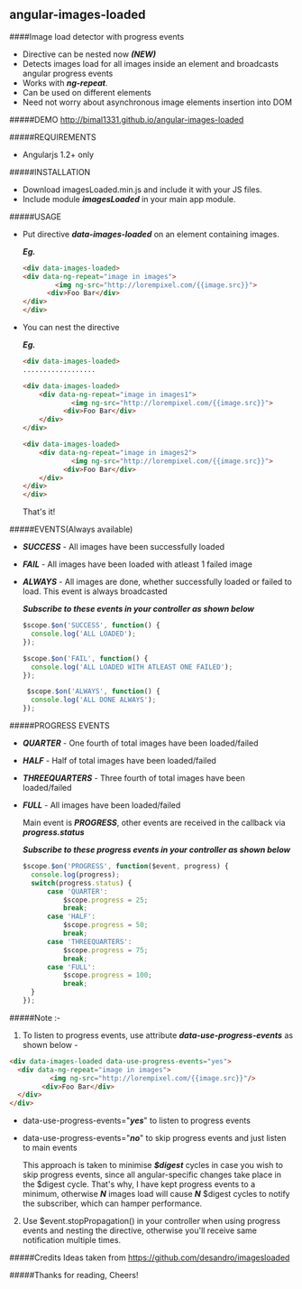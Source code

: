 angular-images-loaded
---------------------
####Image load detector with progress events
+ Directive can be nested now ***(NEW)***
+ Detects images load for all images inside an element and broadcasts angular progress events
+ Works with ***ng-repeat***.
+ Can be used on different elements
+ Need not worry about asynchronous image elements insertion into DOM


#####DEMO
http://bimal1331.github.io/angular-images-loaded

#####REQUIREMENTS
+ Angularjs 1.2+ only

#####INSTALLATION
+ Download imagesLoaded.min.js and include it with your JS files.
+ Include module ***imagesLoaded*** in your main app module.

#####USAGE
+ Put directive ***data-images-loaded*** on an element containing images.

  ***Eg.***

	``` html
  <div data-images-loaded>
	<div data-ng-repeat="image in images">
			<img ng-src="http://lorempixel.com/{{image.src}}">
		  <div>Foo Bar</div>
	</div>
  </div>
	```
	
+ You can nest the directive

  ***Eg.***
  
  
	``` html
  <div data-images-loaded>
  	..................
  	
  	<div data-images-loaded>
		<div data-ng-repeat="image in images1">
				<img ng-src="http://lorempixel.com/{{image.src}}">
			  <div>Foo Bar</div>
		</div>
	</div>
	
	<div data-images-loaded>
		<div data-ng-repeat="image in images2">
				<img ng-src="http://lorempixel.com/{{image.src}}">
			  <div>Foo Bar</div>
		</div>
	</div>
  </div>
	```

  That's it!

#####EVENTS(Always available)
+ ***SUCCESS*** - All images have been successfully loaded
+ ***FAIL*** - All images have been loaded with atleast 1 failed image
+ ***ALWAYS*** - All images are done, whether successfully loaded or failed to load. This event is always broadcasted
  
  ***Subscribe to these events in your controller as shown below***

  ``` js
  $scope.$on('SUCCESS', function() {
    console.log('ALL LOADED');
  });

  $scope.$on('FAIL', function() {
    console.log('ALL LOADED WITH ATLEAST ONE FAILED');
  });

   $scope.$on('ALWAYS', function() {
    console.log('ALL DONE ALWAYS');        
  });
  ```
  
#####PROGRESS EVENTS
+ ***QUARTER*** - One fourth of total images have been loaded/failed
+ ***HALF*** - Half of total images have been loaded/failed
+ ***THREEQUARTERS*** - Three fourth of total images have been loaded/failed
+ ***FULL*** - All images have been loaded/failed

  Main event is ***PROGRESS***, other events are received in the callback via ***progress.status***

  ***Subscribe to these progress events in your controller as shown below***

  ``` js
  $scope.$on('PROGRESS', function($event, progress) {
    console.log(progress);
    switch(progress.status) {
        case 'QUARTER':
            $scope.progress = 25;
            break;
        case 'HALF':
            $scope.progress = 50;
            break;
        case 'THREEQUARTERS':
            $scope.progress = 75;
            break;
        case 'FULL':
            $scope.progress = 100;
            break;
    }
  });
  ```
  
#####Note :-
1.  To listen to progress events, use attribute ***data-use-progress-events*** as shown below -

  ```html
  <div data-images-loaded data-use-progress-events="yes">
  	<div data-ng-repeat="image in images">
  			<img ng-src="http://lorempixel.com/{{image.src}}"/>
  		  <div>Foo Bar</div>
  	</div>
  </div>
   ```
  
+ data-use-progress-events="***yes***"  to listen to progress events
+ data-use-progress-events="***no***" to skip progress events and just listen to main events
	
  This approach is taken to minimise ***$digest*** cycles in case you wish to skip progress events, since all angular-specific changes take place in the $digest cycle. That's why, I have kept progress events to a minimum, otherwise ***N*** images load will cause ***N*** $digest cycles to notify the subscriber, which can hamper performance.

2.  Use $event.stopPropagation() in your controller when using progress events and nesting the directive, otherwise you'll receive same notification multiple times.


#####Credits
Ideas taken from https://github.com/desandro/imagesloaded

#####Thanks for reading, Cheers!
